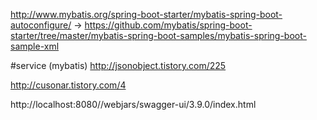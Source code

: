http://www.mybatis.org/spring-boot-starter/mybatis-spring-boot-autoconfigure/
->
https://github.com/mybatis/spring-boot-starter/tree/master/mybatis-spring-boot-samples/mybatis-spring-boot-sample-xml

#service (mybatis)
http://jsonobject.tistory.com/225

http://cusonar.tistory.com/4


http://localhost:8080//webjars/swagger-ui/3.9.0/index.html

